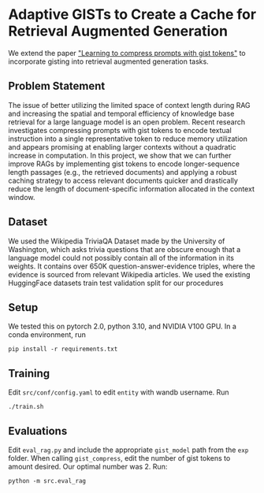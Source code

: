 # Adaptive GISTs to Create a Cache for Retrieval Augmented Generation

We extend the paper ["Learning to compress prompts with gist tokens"]([url](https://arxiv.org/abs/2304.08467))  to incorporate gisting into retrieval augmented generation tasks. 

## Problem Statement
The issue of better utilizing the limited space of context length during RAG and increasing the spatial and temporal efficiency of knowledge base retrieval for a large language model is an open problem. Recent research investigates compressing prompts with gist tokens to encode textual instruction into a
single representative token to reduce memory utilization and appears promising at enabling larger
contexts without a quadratic increase in computation.
In this project, we show that we can further improve RAGs by implementing gist tokens to encode
longer-sequence length passages (e.g., the retrieved documents) and applying a robust caching
strategy to access relevant documents quicker and drastically reduce the length of document-specific
information allocated in the context window.

## Dataset
We used the Wikipedia TriviaQA Dataset made by the University of Washington, which asks
trivia questions that are obscure enough that a language model could not possibly contain all of
the information in its weights. It contains over 650K question-answer-evidence triples, where the
evidence is sourced from relevant Wikipedia articles. We used the existing HuggingFace datasets
train test validation split for our procedures

## Setup
We tested this on pytorch 2.0, python 3.10, and NVIDIA V100 GPU. In a conda environment, run
~~~ 
pip install -r requirements.txt
~~~

## Training
Edit `src/conf/config.yaml` to edit `entity` with wandb username.
Run
~~~
./train.sh
~~~

## Evaluations
Edit `eval_rag.py` and include the appropriate `gist_model` path from the `exp` folder. 
When calling `gist_compress`, edit the number of gist tokens to amount desired. Our optimal number was 2. 
Run:
~~~
python -m src.eval_rag
~~~
